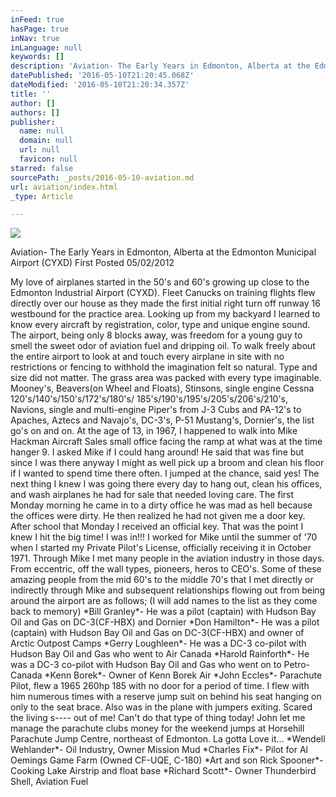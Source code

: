 ```yaml
---
inFeed: true
hasPage: true
inNav: true
inLanguage: null
keywords: []
description: 'Aviation- The Early Years in Edmonton, Alberta at the Edmonton Municipal Airport (CYXD) First Posted 05/02/2012 '
datePublished: '2016-05-10T21:20:45.068Z'
dateModified: '2016-05-10T21:20:34.357Z'
title: ''
author: []
authors: []
publisher:
  name: null
  domain: null
  url: null
  favicon: null
starred: false
sourcePath: _posts/2016-05-10-aviation.md
url: aviation/index.html
_type: Article

---
```

![](https://the-grid-user-content.s3-us-west-2.amazonaws.com/990a275f-1164-4a26-bc04-0a9fcd180337.jpg)

Aviation- The Early Years in Edmonton, Alberta at the Edmonton Municipal Airport (CYXD) First Posted 05/02/2012 

My love of airplanes started in the 50's and 60's growing up close to the Edmonton Industrial Airport (CYXD). Fleet Canucks on training flights flew directly over our house as they made the first initial right turn off runway 16 westbound for the practice area. Looking up from my backyard I learned to know every aircraft by registration, color, type and unique engine sound. The airport, being only 8 blocks away, was freedom for a young guy to smell the sweet odor of aviation fuel and dripping oil. To walk freely about the entire airport to look at and touch every airplane in site with no restrictions or fencing to withhold the imagination felt so natural. Type and size did not matter. The grass area was packed with every type imaginable. Mooney's, Beavers(on Wheel and Floats), Stinsons, single engine Cessna 120's/140's/150's/172's/180's/ 185's/190's/195's/205's/206's/210's, Navions, single and multi-engine Piper's from J-3 Cubs and PA-12's to Apaches, Aztecs and Navajo's, DC-3's, P-51 Mustang's, Dornier's, the list go's on and on. At the age of 13, in 1967, I happened to walk into Mike Hackman Aircraft Sales small office facing the ramp at what was at the time hanger 9\. I asked Mike if I could hang around! He said that was fine but since I was there anyway I might as well pick up a broom and clean his floor if I wanted to spend time there often. I jumped at the chance, said yes! The next thing I knew I was going there every day to hang out, clean his offices, and wash airplanes he had for sale that needed loving care. The first Monday morning he came in to a dirty office he was mad as hell because the offices were dirty. He then realized he had not given me a door key. After school that Monday I received an official key. That was the point I knew I hit the big time! I was in!!! I worked for Mike until the summer of '70 when I started my Private Pilot's License, officially receiving it in October 1971\. Through Mike I met many people in the aviation industry in those days. From eccentric, off the wall types, pioneers, heros to CEO's. Some of these amazing people from the mid 60's to the middle 70's that I met directly or indirectly through Mike and subsequent relationships flowing out from being around the airport are as follows; (I will add names to the list as they come back to memory) \*Bill Granley\*- He was a pilot (captain) with Hudson Bay Oil and Gas on DC-3(CF-HBX) and Dornier \*Don Hamilton\*- He was a pilot (captain) with Hudson Bay Oil and Gas on DC-3(CF-HBX) and owner of Arctic Outpost Camps \*Gerry Loughleen\*- He was a DC-3 co-pilot with Hudson Bay Oil and Gas who went to Air Canada \*Harold Rainforth\*- He was a DC-3 co-pilot with Hudson Bay Oil and Gas who went on to Petro- Canada \*Kenn Borek\*- Owner of Kenn Borek Air \*John Eccles\*- Parachute Pilot, flew a 1965 260hp 185 with no door for a period of time. I flew with him numerous times with a reserve jump suit on behind his seat hanging on only to the seat brace. Also was in the plane with jumpers exiting. Scared the living s---- out of me! Can't do that type of thing today! John let me manage the parachute clubs money for the weekend jumps at Horsehill Parachute Jump Centre, northeast of Edmonton. La gotta Love it... \*Wendell Wehlander\*- Oil Industry, Owner Mission Mud \*Charles Fix\*- Pilot for Al Oemings Game Farm (Owned CF-UQE, C-180) \*Art and son Rick Spooner\*- Cooking Lake Airstrip and float base \*Richard Scott\*- Owner Thunderbird Shell, Aviation Fuel